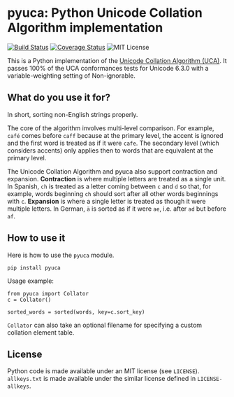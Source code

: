 # pyuca: Python Unicode Collation Algorithm implementation

[![Build Status](http://img.shields.io/travis/jtauber/pyuca.svg)](https://travis-ci.org/jtauber/pyuca)
[![Coverage Status](http://img.shields.io/coveralls/jtauber/pyuca.svg)](https://coveralls.io/r/jtauber/pyuca?branch=master)
![MIT License](http://img.shields.io/badge/license-MIT-brightgreen.svg)

This is a Python implementation of the
[Unicode Collation Algorithm (UCA)](http://unicode.org/reports/tr10/). It
passes 100% of the UCA conformances tests for Unicode 6.3.0 with a
variable-weighting setting of Non-ignorable.

## What do you use it for?

In short, sorting non-English strings properly.

The core of the algorithm involves multi-level comparison. For example,
``café`` comes before ``caff`` because at the primary level, the accent is
ignored and the first word is treated as if it were ``cafe``. The secondary
level (which considers accents) only applies then to words that are equivalent
at the primary level.

The Unicode Collation Algorithm and pyuca also support contraction and
expansion. **Contraction** is where multiple letters are treated as a single
unit. In Spanish, ``ch`` is treated as a letter coming between ``c`` and ``d``
so that, for example, words beginning ``ch`` should sort after all other words
beginnings with ``c``. **Expansion** is where a single letter is treated as
though it were multiple letters. In German, ``ä`` is sorted as if it were
``ae``, i.e. after ``ad`` but before ``af``.

## How to use it

Here is how to use the ``pyuca`` module.

    pip install pyuca

Usage example:

    from pyuca import Collator
    c = Collator()

    sorted_words = sorted(words, key=c.sort_key)

``Collator`` can also take an optional filename for specifying a custom
collation element table.

## License

Python code is made available under an MIT license (see `LICENSE`).
`allkeys.txt` is made available under the similar license defined in
`LICENSE-allkeys`.
